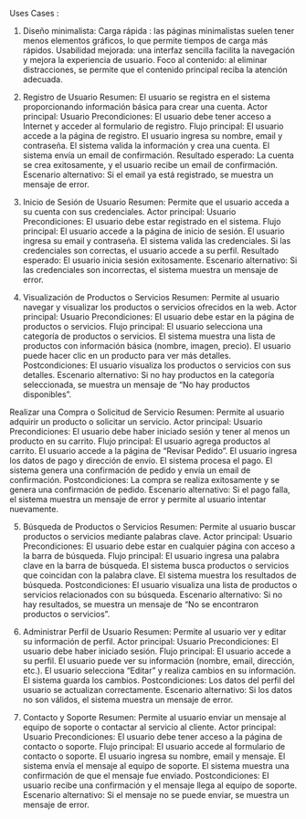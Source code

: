 Uses Cases : 

1) Diseño minimalista:
Carga rápida : las páginas minimalistas suelen tener menos elementos gráficos, lo que permite tiempos de carga más rápidos.
Usabilidad mejorada: una interfaz sencilla facilita la navegación y mejora la experiencia de usuario.
Foco al contenido: al eliminar distracciones, se permite que el contenido principal reciba la atención adecuada.


2) Registro de Usuario
Resumen: El usuario se registra en el sistema proporcionando información básica para crear una cuenta.
Actor principal: Usuario
Precondiciones: El usuario debe tener acceso a Internet y acceder al formulario de registro.
Flujo principal:
El usuario accede a la página de registro.
El usuario ingresa su nombre, email y contraseña.
El sistema valida la información y crea una cuenta.
El sistema envía un email de confirmación.
Resultado esperado: La cuenta se crea exitosamente, y el usuario recibe un email de confirmación.
Escenario alternativo: Si el email ya está registrado, se muestra un mensaje de error.



3) Inicio de Sesión de Usuario
Resumen: Permite que el usuario acceda a su cuenta con sus credenciales.
Actor principal: Usuario
Precondiciones: El usuario debe estar registrado en el sistema.
Flujo principal:
El usuario accede a la página de inicio de sesión.
El usuario ingresa su email y contraseña.
El sistema valida las credenciales.
Si las credenciales son correctas, el usuario accede a su perfil.
Resultado esperado: El usuario inicia sesión exitosamente.
Escenario alternativo: Si las credenciales son incorrectas, el sistema muestra un mensaje de error.

4) Visualización de Productos o Servicios
Resumen: Permite al usuario navegar y visualizar los productos o servicios ofrecidos en la web.
Actor principal: Usuario
Precondiciones: El usuario debe estar en la página de productos o servicios.
Flujo principal:
El usuario selecciona una categoría de productos o servicios.
El sistema muestra una lista de productos con información básica (nombre, imagen, precio).
El usuario puede hacer clic en un producto para ver más detalles.
Postcondiciones: El usuario visualiza los productos o servicios con sus detalles.
Escenario alternativo: Si no hay productos en la categoría seleccionada, se muestra un mensaje de “No hay productos disponibles”.

Realizar una Compra o Solicitud de Servicio
Resumen: Permite al usuario adquirir un producto o solicitar un servicio.
Actor principal: Usuario
Precondiciones: El usuario debe haber iniciado sesión y tener al menos un producto en su carrito.
Flujo principal:
El usuario agrega productos al carrito.
El usuario accede a la página de “Revisar Pedido”.
El usuario ingresa los datos de pago y dirección de envío.
El sistema procesa el pago.
El sistema genera una confirmación de pedido y envía un email de confirmación.
Postcondiciones: La compra se realiza exitosamente y se genera una confirmación de pedido.
Escenario alternativo: Si el pago falla, el sistema muestra un mensaje de error y permite al usuario intentar nuevamente.

5) Búsqueda de Productos o Servicios
Resumen: Permite al usuario buscar productos o servicios mediante palabras clave.
Actor principal: Usuario
Precondiciones: El usuario debe estar en cualquier página con acceso a la barra de búsqueda.
Flujo principal:
El usuario ingresa una palabra clave en la barra de búsqueda.
El sistema busca productos o servicios que coincidan con la palabra clave.
El sistema muestra los resultados de búsqueda.
Postcondiciones: El usuario visualiza una lista de productos o servicios relacionados con su búsqueda.
Escenario alternativo: Si no hay resultados, se muestra un mensaje de “No se encontraron productos o servicios”.

6) Administrar Perfil de Usuario
Resumen: Permite al usuario ver y editar su información de perfil.
Actor principal: Usuario
Precondiciones: El usuario debe haber iniciado sesión.
Flujo principal:
El usuario accede a su perfil.
El usuario puede ver su información (nombre, email, dirección, etc.).
El usuario selecciona “Editar” y realiza cambios en su información.
El sistema guarda los cambios.
Postcondiciones: Los datos del perfil del usuario se actualizan correctamente.
Escenario alternativo: Si los datos no son válidos, el sistema muestra un mensaje de error.

7) Contacto y Soporte
Resumen: Permite al usuario enviar un mensaje al equipo de soporte o contactar al servicio al cliente.
Actor principal: Usuario
Precondiciones: El usuario debe tener acceso a la página de contacto o soporte.
Flujo principal:
El usuario accede al formulario de contacto o soporte.
El usuario ingresa su nombre, email y mensaje.
El sistema envía el mensaje al equipo de soporte.
El sistema muestra una confirmación de que el mensaje fue enviado.
Postcondiciones: El usuario recibe una confirmación y el mensaje llega al equipo de soporte.
Escenario alternativo: Si el mensaje no se puede enviar, se muestra un mensaje de error.
